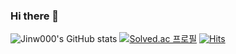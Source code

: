 ### Hi there 👋
![Jinw000's GitHub stats](https://github-readme-stats.vercel.app/api?username=Jinw000&theme=neon&show_icons=true)
[![Solved.ac
프로필](http://mazassumnida.wtf/api/generate_badge?boj={handle})](https://solved.ac/sjw030729)
[![Hits](https://hits.seeyoufarm.com/api/count/incr/badge.svg?url=https%3A%2F%2Fgithub.com%2FJinw000&count_bg=%23000000&title_bg=%23000000&icon=&icon_color=%23FF62D0&title=hits&edge_flat=false)](https://hits.seeyoufarm.com)
